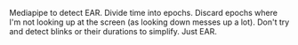 Mediapipe to detect EAR.
Divide time into epochs.
Discard epochs where I'm not looking up at the screen (as looking down messes up a lot).
Don't try and detect blinks or their durations to simplify.  Just EAR.
